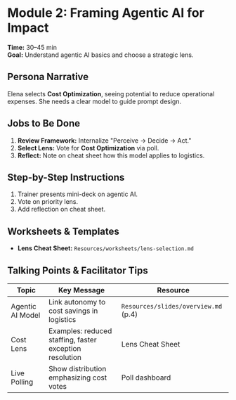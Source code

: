 # Module 2: Framing Agentic AI for Impact

**Time:** 30–45 min  
**Goal:** Understand agentic AI basics and choose a strategic lens.

## Persona Narrative
Elena selects **Cost Optimization**, seeing potential to reduce operational expenses. She needs a clear model to guide prompt design.

## Jobs to Be Done
1. **Review Framework:** Internalize "Perceive → Decide → Act."  
2. **Select Lens:** Vote for **Cost Optimization** via poll.
3. **Reflect:** Note on cheat sheet how this model applies to logistics.

## Step-by-Step Instructions
1. Trainer presents mini-deck on agentic AI.  
2. Vote on priority lens.  
3. Add reflection on cheat sheet.

## Worksheets & Templates
- **Lens Cheat Sheet:** `Resources/worksheets/lens-selection.md`

## Talking Points & Facilitator Tips
| Topic               | Key Message                                             | Resource                        |
|---------------------|---------------------------------------------------------|---------------------------------|
| Agentic AI Model    | Link autonomy to cost savings in logistics              | `Resources/slides/overview.md` (p.4)     |
| Cost Lens           | Examples: reduced staffing, faster exception resolution | Lens Cheat Sheet                |
| Live Polling        | Show distribution emphasizing cost votes                | Poll dashboard                  |